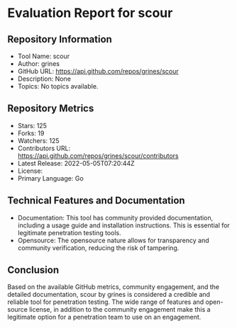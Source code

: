 # Evaluation Report for scour

## Repository Information

* Tool Name: scour
* Author: grines
* GitHub URL: https://api.github.com/repos/grines/scour
* Description: None
* Topics: No topics available.

## Repository Metrics

* Stars: 125
* Forks: 19
* Watchers: 125
* Contributors URL: https://api.github.com/repos/grines/scour/contributors 
* Latest Release: 2022-05-05T07:20:44Z
* License: 
* Primary Language: Go

## Technical Features and Documentation

* Documentation: This tool has community provided documentation, including a usage guide and installation instructions. This is essential for legitimate penetration testing tools.
* Opensource: The opensource nature allows for transparency and community verification, reducing the risk of tampering.

## Conclusion

Based on the available GitHub metrics, community engagement, and the detailed documentation, scour by grines is considered a credible and reliable tool for penetration testing. The wide range of features and open-source license, in addition to the community engagement make this a legitimate option for a penetration team to use on an engagement.